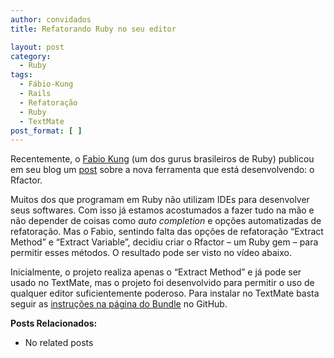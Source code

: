 ```yaml
---
author: convidados
title: Refatorando Ruby no seu editor

layout: post
category:
  - Ruby
tags:
  - Fábio-Kung
  - Rails
  - Refatoração
  - Ruby
  - TextMate
post_format: [ ]
---
```

Recentemente, o [Fabio Kung][1] (um dos gurus brasileiros de Ruby) publicou em seu blog um [post][2] sobre a nova ferramenta que está desenvolvendo: o Rfactor. 

Muitos dos que programam em Ruby não utilizam IDEs para desenvolver seus softwares. Com isso já estamos acostumados a fazer tudo na mão e não depender de coisas como *auto completion* e opções automatizadas de refatoração. Mas o Fabio, sentindo falta das opções de refatoração “Extract Method” e “Extract Variable”, decidiu criar o Rfactor – um Ruby gem – para permitir esses métodos. O resultado pode ser visto no vídeo abaixo. 



Inicialmente, o projeto realiza apenas o “Extract Method” e já pode ser usado no TextMate, mas o projeto foi desenvolvido para permitir o uso de qualquer editor suficientemente poderoso. Para instalar no TextMate basta seguir as [instruções na página do Bundle][3] no GitHub. 

**Posts Relacionados:** 
*   No related posts












 [1]: http://fabiokung.com/ "Fabio Kung"
 [2]: http://fabiokung.com/2009/02/04/rfactor-ruby-refactoring-for-your-loved-editor/ "post"
 [3]: http://github.com/fabiokung/rfactor-tmbundle/tree/master "instruções na página do Bundle"





